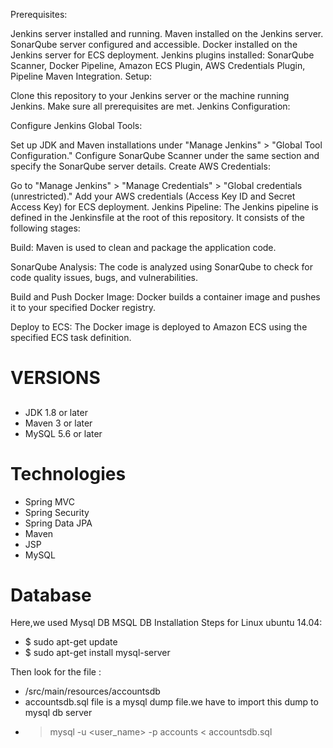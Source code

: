 Prerequisites:

Jenkins server installed and running.
Maven installed on the Jenkins server.
SonarQube server configured and accessible.
Docker installed on the Jenkins server for ECS deployment.
Jenkins plugins installed: SonarQube Scanner, Docker Pipeline, Amazon ECS Plugin, AWS Credentials Plugin, Pipeline Maven Integration.
Setup:

Clone this repository to your Jenkins server or the machine running Jenkins.
Make sure all prerequisites are met.
Jenkins Configuration:

Configure Jenkins Global Tools:

Set up JDK and Maven installations under "Manage Jenkins" > "Global Tool Configuration."
Configure SonarQube Scanner under the same section and specify the SonarQube server details.
Create AWS Credentials:

Go to "Manage Jenkins" > "Manage Credentials" > "Global credentials (unrestricted)."
Add your AWS credentials (Access Key ID and Secret Access Key) for ECS deployment.
Jenkins Pipeline:
The Jenkins pipeline is defined in the Jenkinsfile at the root of this repository. It consists of the following stages:

Build: Maven is used to clean and package the application code.

SonarQube Analysis: The code is analyzed using SonarQube to check for code quality issues, bugs, and vulnerabilities.

Build and Push Docker Image: Docker builds a container image and pushes it to your specified Docker registry.

Deploy to ECS: The Docker image is deployed to Amazon ECS using the specified ECS task definition.


# VERSIONS
##
- JDK 1.8 or later
- Maven 3 or later
- MySQL 5.6 or later

# Technologies 
- Spring MVC
- Spring Security
- Spring Data JPA
- Maven
- JSP
- MySQL
# Database
Here,we used Mysql DB 
MSQL DB Installation Steps for Linux ubuntu 14.04:
- $ sudo apt-get update
- $ sudo apt-get install mysql-server

Then look for the file :
- /src/main/resources/accountsdb
- accountsdb.sql file is a mysql dump file.we have to import this dump to mysql db server
- > mysql -u <user_name> -p accounts < accountsdb.sql


